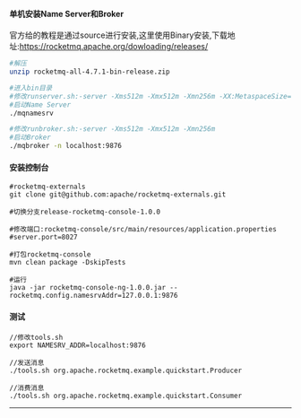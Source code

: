 #### 单机安装Name Server和Broker

官方给的教程是通过source进行安装,这里使用Binary安装,下载地址:https://rocketmq.apache.org/dowloading/releases/

```sh
#解压
unzip rocketmq-all-4.7.1-bin-release.zip

#进入bin目录
#修改runserver.sh:-server -Xms512m -Xmx512m -Xmn256m -XX:MetaspaceSize=16m -XX:MaxMetaspaceSize=80m(每一项除以4)
#启动Name Server
./mqnamesrv

#修改runbroker.sh:-server -Xms512m -Xmx512m -Xmn256m
#启动Broker
./mqbroker -n localhost:9876
```

#### 安装控制台

```shell
#rocketmq-externals
git clone git@github.com:apache/rocketmq-externals.git

#切换分支release-rocketmq-console-1.0.0

#修改端口:rocketmq-console/src/main/resources/application.properties
#server.port=8027

#打包rocketmq-console
mvn clean package -DskipTests

#运行
java -jar rocketmq-console-ng-1.0.0.jar --rocketmq.config.namesrvAddr=127.0.0.1:9876
```

#### 测试

    //修改tools.sh
    export NAMESRV_ADDR=localhost:9876
    
    //发送消息
    ./tools.sh org.apache.rocketmq.example.quickstart.Producer
    
    //消费消息
    ./tools.sh org.apache.rocketmq.example.quickstart.Consumer

---
